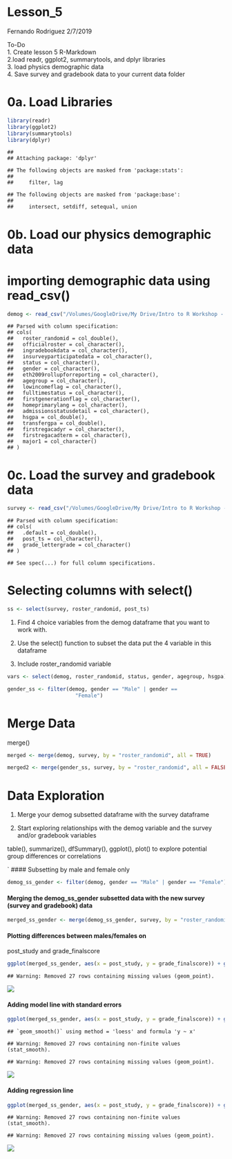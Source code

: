Lesson\_5
================
Fernando Rodriguez
2/7/2019

To-Do<br> 1. Create lesson 5 R-Markdown<br> 2.load readr, ggplot2,
summarytools, and dplyr libraries <br> 3. load physics demographic
data<br> 4. Save survey and gradebook data to your current data
folder<br>

# 0a. Load Libraries

``` r
library(readr)
library(ggplot2)
library(summarytools)
library(dplyr)
```

    ## 
    ## Attaching package: 'dplyr'

    ## The following objects are masked from 'package:stats':
    ## 
    ##     filter, lag

    ## The following objects are masked from 'package:base':
    ## 
    ##     intersect, setdiff, setequal, union

# 0b. Load our physics demographic data

# importing demographic data using read\_csv()

``` r
demog <- read_csv("/Volumes/GoogleDrive/My Drive/Intro to R Workshop - Winter 2019/Data Files/Physics Course Demo Data.csv")
```

    ## Parsed with column specification:
    ## cols(
    ##   roster_randomid = col_double(),
    ##   officialroster = col_character(),
    ##   ingradebookdata = col_character(),
    ##   insurveyparticipatedata = col_character(),
    ##   status = col_character(),
    ##   gender = col_character(),
    ##   eth2009rollupforreporting = col_character(),
    ##   agegroup = col_character(),
    ##   lowincomeflag = col_character(),
    ##   fulltimestatus = col_character(),
    ##   firstgenerationflag = col_character(),
    ##   homeprimarylang = col_character(),
    ##   admissionsstatusdetail = col_character(),
    ##   hsgpa = col_double(),
    ##   transfergpa = col_double(),
    ##   firstregacadyr = col_character(),
    ##   firstregacadterm = col_character(),
    ##   major1 = col_character()
    ## )

# 0c. Load the survey and gradebook data

``` r
survey <- read_csv("/Volumes/GoogleDrive/My Drive/Intro to R Workshop - Winter 2019/Data Files/Physics Course SV and GB Data.csv")
```

    ## Parsed with column specification:
    ## cols(
    ##   .default = col_double(),
    ##   post_ts = col_character(),
    ##   grade_lettergrade = col_character()
    ## )

    ## See spec(...) for full column specifications.

# Selecting columns with select()

``` r
ss <- select(survey, roster_randomid, post_ts)
```

1.  Find 4 choice variables from the demog dataframe that you want to
    work with.

2.  Use the select() function to subset the data put the 4 variable in
    this dataframe

3.  Include roster\_randomid variable

<!-- end list -->

``` r
vars <- select(demog, roster_randomid, status, gender, agegroup, hsgpa)
```

``` r
gender_ss <- filter(demog, gender == "Male" | gender == 
                      "Female")
```

# Merge Data

merge()

``` r
merged <- merge(demog, survey, by = "roster_randomid", all = TRUE)
```

``` r
merged2 <- merge(gender_ss, survey, by = "roster_randomid", all = FALSE)
```

# Data Exploration

1.  Merge your demog subsetted dataframe with the survey dataframe

2.  Start exploring relationships with the demog variable and the survey
    and/or gradebook variables

table(), summarize(), dfSummary(), ggplot(), plot() to explore potential
group differences or correlations

\` \#\#\#\# Subsetting by male and female
only

``` r
demog_ss_gender <- filter(demog, gender == "Male" | gender == "Female")
```

#### Merging the demog\_ss\_gender subsetted data with the new survey (survey and gradebook) data

``` r
merged_ss_gender <- merge(demog_ss_gender, survey, by = "roster_randomid", all = FALSE)
```

#### Plotting differences between males/females on

post\_study and
grade\_finalscore

``` r
ggplot(merged_ss_gender, aes(x = post_study, y = grade_finalscore)) + geom_point() + facet_grid(.~ gender)
```

    ## Warning: Removed 27 rows containing missing values (geom_point).

![](Lesson_5_files/figure-gfm/unnamed-chunk-11-1.png)<!-- -->

#### Adding model line with standard errors

``` r
ggplot(merged_ss_gender, aes(x = post_study, y = grade_finalscore)) + geom_point() + facet_grid(.~ gender) + geom_smooth()
```

    ## `geom_smooth()` using method = 'loess' and formula 'y ~ x'

    ## Warning: Removed 27 rows containing non-finite values (stat_smooth).

    ## Warning: Removed 27 rows containing missing values (geom_point).

![](Lesson_5_files/figure-gfm/unnamed-chunk-12-1.png)<!-- -->

#### Adding regression line

``` r
ggplot(merged_ss_gender, aes(x = post_study, y = grade_finalscore)) + geom_point() + facet_grid(.~ gender) + geom_smooth(method = "lm")
```

    ## Warning: Removed 27 rows containing non-finite values (stat_smooth).

    ## Warning: Removed 27 rows containing missing values (geom_point).

![](Lesson_5_files/figure-gfm/unnamed-chunk-13-1.png)<!-- -->
